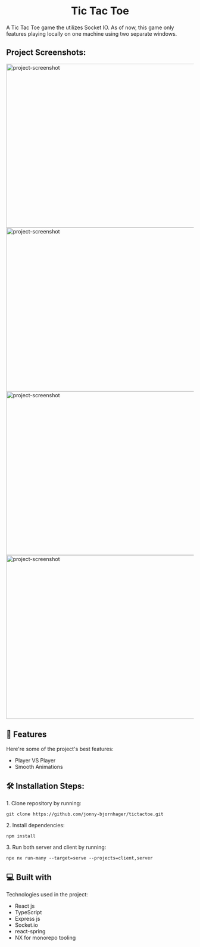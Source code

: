 <h1 align="center" id="title">Tic Tac Toe</h1>

<p id="description">A Tic Tac Toe game the utilizes Socket IO. As of now, this game only features playing locally on one machine using two separate windows.</p>

<h2>Project Screenshots:</h2>

<img src="https://i.ibb.co/1RS0bLZ/Sk-rmbild-2024-09-11-132234.png" alt="project-screenshot" width="760" height="440/">

<img src="https://i.ibb.co/cgQfkbs/Sk-rmbild-2024-09-11-132319.png" alt="project-screenshot" width="760" height="440/">

<img src="https://i.ibb.co/Nrrwjw8/Sk-rmbild-2024-09-11-210704.png" alt="project-screenshot" width="760" height="440/">

<img src="https://i.ibb.co/g3N5Wdx/Sk-rmbild-2024-09-11-210900.png" alt="project-screenshot" width="760" height="440/">

<h2>🧐 Features</h2>

Here're some of the project's best features:

- Player VS Player
- Smooth Animations

<h2>🛠️ Installation Steps:</h2>

<p>1. Clone repository by running:</p>

```
git clone https://github.com/jonny-bjornhager/tictactoe.git
```

<p>2. Install dependencies:</p>

```
npm install
```

<p>3. Run both server and client by running:</p>

```
npx nx run-many --target=serve --projects=client,server
```

<h2>💻 Built with</h2>

Technologies used in the project:

- React js
- TypeScript
- Express js
- Socket.io
- react-spring
- NX for monorepo tooling

